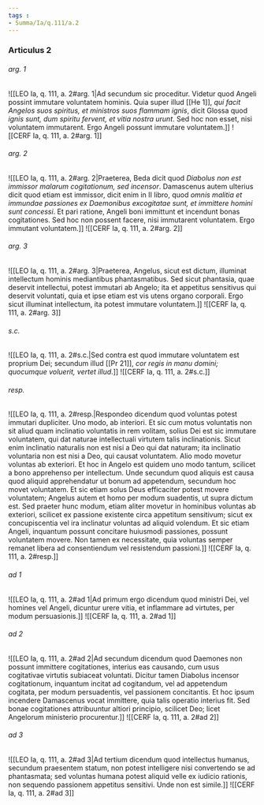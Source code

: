 ```yaml
---
tags : 
- Summa/Ia/q.111/a.2
---
```


### Articulus 2

###### arg. 1
![[LEO Ia, q. 111, a. 2#arg. 1|Ad secundum sic proceditur. Videtur quod Angeli possint immutare voluntatem hominis. Quia super illud [[He 1]], *qui facit Angelos suos spiritus, et ministros suos flammam ignis*, dicit Glossa quod *ignis sunt, dum spiritu fervent, et vitia nostra urunt*. Sed hoc non esset, nisi voluntatem immutarent. Ergo Angeli possunt immutare voluntatem.]]
![[CERF Ia, q. 111, a. 2#arg. 1]]

###### arg. 2
![[LEO Ia, q. 111, a. 2#arg. 2|Praeterea, Beda dicit quod *Diabolus non est immissor malarum cogitationum, sed incensor*. Damascenus autem ulterius dicit quod etiam est immissor, dicit enim in II libro, quod *omnis malitia et immundae passiones ex Daemonibus excogitatae sunt, et immittere homini sunt concessi*. Et pari ratione, Angeli boni immittunt et incendunt bonas cogitationes. Sed hoc non possent facere, nisi immutarent voluntatem. Ergo immutant voluntatem.]]
![[CERF Ia, q. 111, a. 2#arg. 2]]

###### arg. 3
![[LEO Ia, q. 111, a. 2#arg. 3|Praeterea, Angelus, sicut est dictum, illuminat intellectum hominis mediantibus phantasmatibus. Sed sicut phantasia, quae deservit intellectui, potest immutari ab Angelo; ita et appetitus sensitivus qui deservit voluntati, quia et ipse etiam est vis utens organo corporali. Ergo sicut illuminat intellectum, ita potest immutare voluntatem.]]
![[CERF Ia, q. 111, a. 2#arg. 3]]

###### s.c.
![[LEO Ia, q. 111, a. 2#s.c.|Sed contra est quod immutare voluntatem est proprium Dei; secundum illud [[Pr 21]], *cor regis in manu domini; quocumque voluerit, vertet illud*.]]
![[CERF Ia, q. 111, a. 2#s.c.]]

###### resp.
![[LEO Ia, q. 111, a. 2#resp.|Respondeo dicendum quod voluntas potest immutari dupliciter. Uno modo, ab interiori. Et sic cum motus voluntatis non sit aliud quam inclinatio voluntatis in rem volitam, solius Dei est sic immutare voluntatem, qui dat naturae intellectuali virtutem talis inclinationis. Sicut enim inclinatio naturalis non est nisi a Deo qui dat naturam; ita inclinatio voluntaria non est nisi a Deo, qui causat voluntatem. Alio modo movetur voluntas ab exteriori. Et hoc in Angelo est quidem uno modo tantum, scilicet a bono apprehenso per intellectum. Unde secundum quod aliquis est causa quod aliquid apprehendatur ut bonum ad appetendum, secundum hoc movet voluntatem. Et sic etiam solus Deus efficaciter potest movere voluntatem; Angelus autem et homo per modum suadentis, ut supra dictum est. Sed praeter hunc modum, etiam aliter movetur in hominibus voluntas ab exteriori, scilicet ex passione existente circa appetitum sensitivum; sicut ex concupiscentia vel ira inclinatur voluntas ad aliquid volendum. Et sic etiam Angeli, inquantum possunt concitare huiusmodi passiones, possunt voluntatem movere. Non tamen ex necessitate, quia voluntas semper remanet libera ad consentiendum vel resistendum passioni.]]
![[CERF Ia, q. 111, a. 2#resp.]]

###### ad 1
![[LEO Ia, q. 111, a. 2#ad 1|Ad primum ergo dicendum quod ministri Dei, vel homines vel Angeli, dicuntur urere vitia, et inflammare ad virtutes, per modum persuasionis.]]
![[CERF Ia, q. 111, a. 2#ad 1]]

###### ad 2
![[LEO Ia, q. 111, a. 2#ad 2|Ad secundum dicendum quod Daemones non possunt immittere cogitationes, interius eas causando, cum usus cogitativae virtutis subiaceat voluntati. Dicitur tamen Diabolus incensor cogitationum, inquantum incitat ad cogitandum, vel ad appetendum cogitata, per modum persuadentis, vel passionem concitantis. Et hoc ipsum incendere Damascenus vocat immittere, quia talis operatio interius fit. Sed bonae cogitationes attribuuntur altiori principio, scilicet Deo; licet Angelorum ministerio procurentur.]]
![[CERF Ia, q. 111, a. 2#ad 2]]

###### ad 3
![[LEO Ia, q. 111, a. 2#ad 3|Ad tertium dicendum quod intellectus humanus, secundum praesentem statum, non potest intelligere nisi convertendo se ad phantasmata; sed voluntas humana potest aliquid velle ex iudicio rationis, non sequendo passionem appetitus sensitivi. Unde non est simile.]]
![[CERF Ia, q. 111, a. 2#ad 3]]

